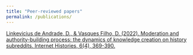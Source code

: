 ```yaml
---
title: "Peer-reviewed papers"
permalink: /publications/
---
```


[Linkevicius de Andrade, D., & Vasques Filho, D. (2022). Moderation and authority-building process: the dynamics of knowledge creation on history subreddits. Internet Histories, 6(4), 369-390.](http://vasquesfilho.github.io/files/moderation_and_authority.pdf)

